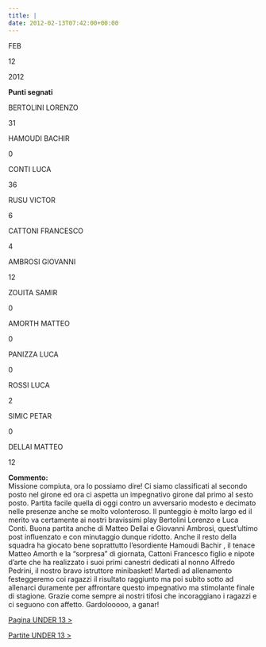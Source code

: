 ```yaml
---
title: |
date: 2012-02-13T07:42:00+00:00
---
```

FEB

12

2012

**Punti segnati**

BERTOLINI LORENZO

31

HAMOUDI BACHIR

0

CONTI LUCA

36

RUSU VICTOR

6

CATTONI FRANCESCO

4

AMBROSI GIOVANNI

12

ZOUITA SAMIR

0

AMORTH MATTEO

0

PANIZZA LUCA

0

ROSSI LUCA

2

SIMIC PETAR

0

DELLAI MATTEO

12

**Commento:**  
Missione compiuta, ora lo possiamo dire! Ci siamo classificati al secondo posto nel girone ed ora ci aspetta un impegnativo girone dal primo al sesto posto. Partita facile quella di oggi contro un avversario modesto e decimato nelle presenze anche se molto volonteroso. Il punteggio è molto largo ed il merito va certamente ai nostri bravissimi play Bertolini Lorenzo e Luca Conti. Buona partita anche di Matteo Dellai e Giovanni Ambrosi, quest’ultimo post influenzato e con minutaggio dunque ridotto. Anche il resto della squadra ha giocato bene soprattutto l’esordiente Hamoudi Bachir , il tenace Matteo Amorth e la “sorpresa” di giornata, Cattoni Francesco figlio e nipote d’arte che ha realizzato i suoi primi canestri dedicati al nonno Alfredo Pedrini, il nostro bravo istruttore minibasket! Martedì ad allenamento festeggeremo coi ragazzi il risultato raggiunto ma poi subito sotto ad allenarci duramente per affrontare questo impegnativo ma stimolante finale di stagione. Grazie come sempre ai nostri tifosi che incoraggiano i ragazzi e ci seguono con affetto. Gardolooooo, a ganar!

[Pagina UNDER 13 >](http://www.basketgardolo.it/under-13)

[Partite UNDER 13 >](http://www.basketgardolo.it/?tag=under-13&cat=11)